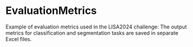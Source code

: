 # EvaluationMetrics
Example of evaluation metrics used in the LISA2024 challenge:
The output metrics for classification and segmentation tasks are saved in separate Excel files.
